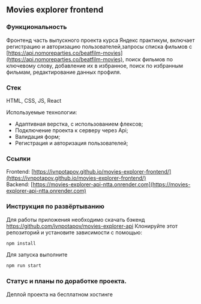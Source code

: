 ## Movies explorer frontend

### Функциональность

Фронтенд часть выпускного проекта курса Яндекс практикум, включает регистрацию и авторизацию пользователей,запросы списка фильмов с [https://api.nomoreparties.co/beatfilm-movies](https://api.nomoreparties.co/beatfilm-movies), поиск фильмов по ключевому слову, добавление их в избранное, поиск по избранным фильмам, редактирование данных профиля.

### Стек

HTML, CSS, JS, React

Используемые технологии:

- Адаптивная верстка, с использованием флексов;
- Подключение проекта к серверу через Api;
- Валидация форм;
- Регистрация и авторизация пользователей;

### Ссылки

Frontend: [https://ivnpotapov.github.io/movies-explorer-frontend/](https://ivnpotapov.github.io/movies-explorer-frontend/)  
Backend: [https://movies-explorer-api-ntta.onrender.com](https://movies-explorer-api-ntta.onrender.com)

### Инструкция по развёртыванию

Для работы приложения необходимо скачать бэкенд https://github.com/ivnpotapov/movies-explorer-api
Клонируйте этот репозиторий и установите зависимости с помощью:

```js
npm install
```

Для запуска выполните

```js
npm run start
```

### Статус и планы по доработке проекта.

Деплой проекта на бесплатном хостинге
